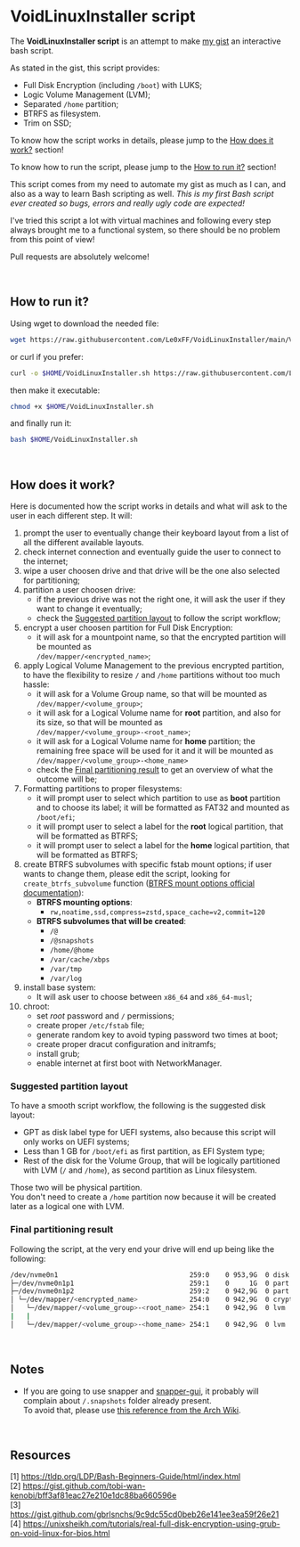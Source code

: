 # VoidLinuxInstaller script

The **VoidLinuxInstaller script** is an attempt to make [my gist](https://gist.github.com/Le0xFF/ff0e3670c06def675bb6920fe8dd64a3) an interactive bash script.

As stated in the gist, this script provides:
- Full Disk Encryption (including `/boot`) with LUKS;
- Logic Volume Management (LVM);
- Separated `/home` partition;
- BTRFS as filesystem.
- Trim on SSD;

To know how the script works in details, please jump to the [How does it work?](#how-does-it-work) section!

To know how to run the script, please jump to the [How to run it?](#how-to-run-it) section!

This script comes from my need to automate my gist as much as I can, and also as a way to learn Bash scripting as well. *This is my first Bash script ever created so bugs, errors and really ugly code are expected!*

I've tried this script a lot with virtual machines and following every step always brought me to a functional system, so there should be no problem from this point of view!

Pull requests are absolutely welcome!

<br>

## How to run it?

Using wget to download the needed file:

``` bash
wget https://raw.githubusercontent.com/Le0xFF/VoidLinuxInstaller/main/VoidLinuxInstaller.sh -O $HOME/VoidLinuxInstaller.sh
```

or curl if you prefer:

``` bash
curl -o $HOME/VoidLinuxInstaller.sh https://raw.githubusercontent.com/Le0xFF/VoidLinuxInstaller/main/VoidLinuxInstaller.sh
```

then make it executable:

``` bash
chmod +x $HOME/VoidLinuxInstaller.sh
```

and finally run it:

``` bash
bash $HOME/VoidLinuxInstaller.sh
```

<br>

## How does it work?

Here is documented how the script works in details and what will ask to the user in each different step. It will:

1. prompt the user to eventually change their keyboard layout from a list of all the different available layouts.
2. check internet connection and eventually guide the user to connect to the internet;
3. wipe a user choosen drive and that drive will be the one also selected for partitioning;
4. partition a user choosen drive:
    - if the previous drive was not the right one, it will ask the user if they want to change it eventually;
    - check the [Suggested partition layout](#suggested-partition-layout) to follow the script workflow;
5. encrypt a user choosen partition for Full Disk Encryption:
    - it will ask for a mountpoint name, so that the encrypted partition will be mounted as  
    `/dev/mapper/<encrypted_name>`;
6. apply Logical Volume Management to the previous encrypted partition, to have the flexibility to resize `/` and `/home` partitions without too much hassle:
    - it will ask for a Volume Group name, so that will be mounted as  
    `/dev/mapper/<volume_group>`;
    - it will ask for a Logical Volume name for **root** partition, and also for its size, so that will be mounted as  
    `/dev/mapper/<volume_group>-<root_name>`;
    - it will ask for a Logical Volume name for **home** partition; the remaining free space will be used for it and it will be mounted as  
    `/dev/mapper/<volume_group>-<home_name>`
    - check the [Final partitioning result](#final-partitioning-result) to get an overview of what the outcome will be;
7. Formatting partitions to proper filesystems:
    - it will prompt user to select which partition to use as **boot** partition and to choose its label; it will be formatted as FAT32 and mounted as  
    `/boot/efi`;
    - it will prompt user to select a label for the **root** logical partition, that will be formatted as BTRFS;
    - it will prompt user to select a label for the **home** logical partition, that will be formatted as BTRFS;
8. create BTRFS subvolumes with specific fstab mount options; if user wants to change them, please edit the script, looking for `create_btrfs_subvolume` function ([BTRFS mount options official documentation](https://btrfs.readthedocs.io/en/latest/btrfs-man5.html#mount-options)):
    - **BTRFS mounting options**:
        * `rw,noatime,ssd,compress=zstd,space_cache=v2,commit=120`
    - **BTRFS subvolumes that will be created**:
        * `/@`
        * `/@snapshots`
        * `/home/@home`
        * `/var/cache/xbps`
        * `/var/tmp`
        * `/var/log`
9. install base system:
    - It will ask user to choose between `x86_64` and `x86_64-musl`;
10. chroot:
    * set *root* password and `/` permissions;
    * create proper `/etc/fstab` file;
    * generate random key to avoid typing password two times at boot;
    * create proper dracut configuration and initramfs;
    * install grub;
    * enable internet at first boot with NetworkManager.

### Suggested partition layout

To have a smooth script workflow, the following is the suggested disk layout:

- GPT as disk label type for UEFI systems, also because this script will only works on UEFI systems;
- Less than 1 GB for `/boot/efi` as first partition, as EFI System type;
- Rest of the disk for the Volume Group, that will be logically partitioned with LVM (`/` and `/home`), as second partition as Linux filesystem.

Those two will be physical partition.  
You don't need to create a `/home` partition now because it will be created later as a logical one with LVM.

### Final partitioning result

Following the script, at the very end your drive will end up being like the following:

``` bash
/dev/nvme0n1                                 259:0    0 953,9G  0 disk  
├─/dev/nvme0n1p1                             259:1    0     1G  0 part  /boot/efi
├─/dev/nvme0n1p2                             259:2    0 942,9G  0 part  
│ └─/dev/mapper/<encrypted_name>             254:0    0 942,9G  0 crypt 
│   └─/dev/mapper/<volume_group>-<root_name> 254:1    0 942,9G  0 lvm   /.snapshots
|   |                                                                   /
│   └─/dev/mapper/<volume_group>-<home_name> 254:1    0 942,9G  0 lvm   /home
```

<br>

## Notes

- If you are going to use snapper and [snapper-gui](https://github.com/ricardomv/snapper-gui), it probably will complain about `/.snapshots` folder already present.  
To avoid that, please use [this reference from the Arch Wiki](https://wiki.archlinux.org/title/Snapper#Configuration_of_snapper_and_mount_point).

<br>

## Resources

[1] https://tldp.org/LDP/Bash-Beginners-Guide/html/index.html  
[2] https://gist.github.com/tobi-wan-kenobi/bff3af81eac27e210e1dc88ba660596e  
[3] https://gist.github.com/gbrlsnchs/9c9dc55cd0beb26e141ee3ea59f26e21  
[4] https://unixsheikh.com/tutorials/real-full-disk-encryption-using-grub-on-void-linux-for-bios.html

